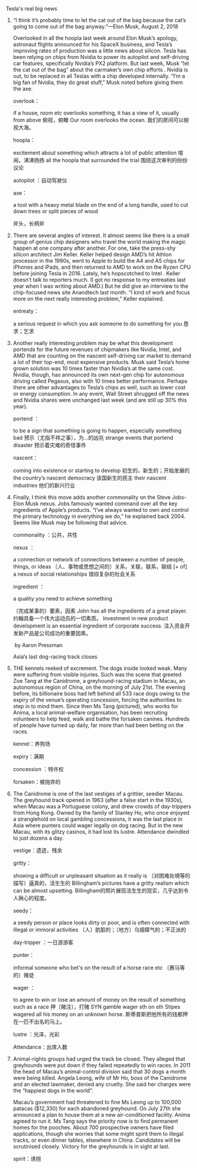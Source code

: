 ​       Tesla's real big news

1. “I think it’s probably time to let the cat out of the bag because the cat’s going to come out of the bag anyway.”—Elon Musk, August 2, 2018 

   Overlooked in all the hoopla last week around Elon Musk’s apology, astronaut flights announced for his SpaceX business, and Tesla’s improving rates of production was a little news about silicon. Tesla has been relying on chips from Nvidia to power its autopilot and self-driving car features, specifically Nvidia’s PX2 platform. But last week, Musk “let the cat out of the bag” about the carmaker’s own chip efforts . Nvidia is out, to be replaced in all Teslas with a chip developed internally. “I’m a big fan of Nvidia, they do great stuff,” Musk noted before giving them the axe.

   overlook：

   if a house, room etc overlooks something, it has a view of it, usually from above
   俯视，俯瞰
   Our room overlooks the ocean.
   我们的房间可以俯视大海。

   hoopla：

   excitement about something which attracts a lot of public attention
   喧闹，沸沸扬扬
   all the hoopla that surrounded the trial
   围绕这次审判的纷纷议论

   autopilot ：自动驾驶仪

   axe：

   a tool with a heavy metal blade on the end of a long handle, used to cut down trees or split pieces of wood

   斧头，长柄斧

   

2. There are several angles of interest. It almost seems like there is a small group of genius chip designers who travel the world making the magic happen at one company after another. For one, take the press-shy silicon architect Jim Keller. Keller helped design AMD’s hit Athlon processor in the 1990s, went to Apple to build the A4 and A5 chips for iPhones and iPads, and then returned to AMD to work on the Ryzen CPU before joining Tesla in 2016. Lately, he’s hopscotched to Intel . Keller doesn’t talk to reporters much. (I got no response to my entreaties last year when I was writing about AMD.) But he did give an interview to the chip-focused news site Anandtech last month. “I kind of work and focus more on the next really interesting problem,” Keller explained.

   entreaty：

   a serious request in which you ask someone to do something for you
   恳求；乞求

   

3. Another really interesting problem may be what this development portends for the future revenues of chipmakers like Nvidia, Intel, and AMD that are counting on the nascent self-driving car market to demand a lot of their top-end, most expensive products. Musk said Tesla’s home grown solution was 10 times faster than Nvidia’s at the same cost. Nvidia, though, has announced its own next-gen chip for autonomous driving called Pegasus, also with 10 times better performance. Perhaps there are other advantages to Tesla’s chips as well, such as lower cost or energy consumption. In any event, Wall Street shrugged off the news and Nvidia shares were unchanged last week (and are still up 30% this year).

   portend ：

   to be a sign that something is going to happen, especially something bad
   预示〔尤指不祥之事〕，为…的凶兆
   strange events that portend disaster
   预示着灾难的奇怪事件

   nascent：

   coming into existence or starting to develop
   初生的，新生的；开始发展的
   the country’s nascent democracy
   该国新生的民主
   their nascent industries
   他们的新兴行业	

   

4. Finally, I think this move adds another commonality on the Steve Jobs-Elon Musk nexus. Jobs famously wanted command over all the key ingredients of Apple’s products. “I’ve always wanted to own and control the primary technology in everything we do,” he explained back 2004. Seems like Musk may be following that advice. 

   commonality ：公共，共性

   nexus ：

   a connection or network of connections between a number of people, things, or ideas
   〔人、事物或思想之间的〕关系，关联，联系，联结
   [+ of]
   a nexus of social relationships
   错综复杂的社会关系

   ingredient ：

   a quality you need to achieve something

   〔完成某事的〕要素，因素
   John has all the ingredients of a great player.
   约翰具备一个伟大运动员的一切素质。
   Investment in new product development is an essential ingredient of corporate success.
   注入资金开发新产品是公司成功的重要因素。

   ​                                                                                                                           by Aaron Pressman

   

   Asia’s last dog-racing track closes

5. THE kennels reeked of excrement. The dogs inside looked weak. Many were suffering from visible injuries. Such was the scene that greeted Zoe Tang at the Canidrome, a greyhound-racing stadium in Macau, an autonomous region of China, on the morning of July 21st. The evening before, its billionaire boss had left behind all 533 race dogs owing to the expiry of the venue’s operating concession, forcing the authorities to step in to mind them. Since then Ms Tang (pictured), who works for Anima, a local animal-welfare organisation, has been recruiting volunteers to help feed, walk and bathe the forsaken canines. Hundreds of people have turned up daily, far more than had been betting on the races.

   kennel：养狗场

   expiry：满期

   concession ：特许权

   forsaken：被抛弃的

   

6. The Canidrome is one of the last vestiges of a grittier, seedier Macau. The greyhound track opened in 1963 (after a false start in the 1930s), when Macau was a Portuguese colony, and drew crowds of day-trippers from Hong Kong. Owned by the family of Stanley Ho, who once enjoyed a stranglehold on local gambling concessions, it was the last place in Asia where punters could wager legally on dog racing. But in the new Macau, with its glitzy casinos, it had lost its lustre. Attendance dwindled to just dozens a day.

   vestige：遗迹，残余

   gritty：

   showing a difficult or unpleasant situation as it really is
   〔对困难处境等的描写〕逼真的，活生生的
   Billingham’s pictures have a gritty realism which can be almost upsetting.
   Billingham的照片展现活生生的现实，几乎达到令人揪心的程度。

   seedy：

   a seedy person or place looks dirty or poor, and is often connected with illegal or immoral activities
   〔人〕肮脏的；〔地方〕乌烟瘴气的；不正派的

   day-tripper ：一日游游客

   punter：

   informal someone who bet's on the result of a horse race etc
   〔赛马等的〕赌徒

   wager ：

   to agree to win or lose an amount of money on the result of something such as a race
   押〔赌注〕，打赌
   SYN gamble 
   wager sth on sth
   Stipes wagered all his money on an unknown horse.
   斯蒂普斯把他所有的钱都押在一匹不出名的马上。

   lustre ：光泽，光彩

   Attendance：出席人数

   

7. Animal-rights groups had urged the track be closed. They alleged that greyhounds were put down if they failed repeatedly to win races. In 2011 the head of Macau’s animal-control division said that 30 dogs a month were being killed. Angela Leong, wife of Mr Ho, boss of the Canidrome and an elected lawmaker, denied any cruelty. She said her charges were the “happiest dogs in the world”.

   Macau’s government had threatened to fine Ms Leong up to 100,000 patacas ($12,330) for each abandoned greyhound. On July 27th she announced a plan to house them at a new air-conditioned facility. Anima agreed to run it. Ms Tang says the priority now is to find permanent homes for the pooches. About 700 prospective owners have filed applications, though she worries that some might spirit them to illegal tracks, or even dinner tables, elsewhere in China. Candidates will be scrutinised closely. Victory for the greyhounds is in sight at last.

   spirit：诱拐

